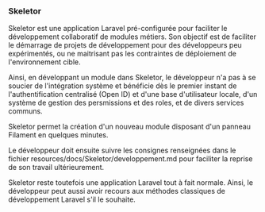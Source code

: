 ### Skeletor

Skeletor est une application Laravel pré-configurée pour faciliter le développement collaboratif de modules métiers. Son objectif est de faciliter le démarrage de projets de développement pour des développeurs peu expérimentés, ou ne maitrisant pas les contraintes de déploiement de l'environnement cible. 

Ainsi, en développant un module dans Skeletor, le développeur n'a pas à se soucier de l'intégration système et bénéficie dès le premier instant de l'authentification centralisé (Open ID) et d'une base d'utilisateur locale, d'un système de gestion des persmissions et des roles, et de divers services communs.

Skeletor permet la création d'un nouveau module disposant d'un panneau Filament en quelques minutes.

Le développeur doit ensuite suivre les consignes renseignées dans le fichier resources/docs/Skeletor/developpement.md pour faciliter la reprise de son travail ultérieurement.

Skeletor reste toutefois une application Laravel tout à fait normale. Ainsi, le développeur peut aussi avoir recours aux méthodes classiques de développement Laravel s'il le souhaite.
